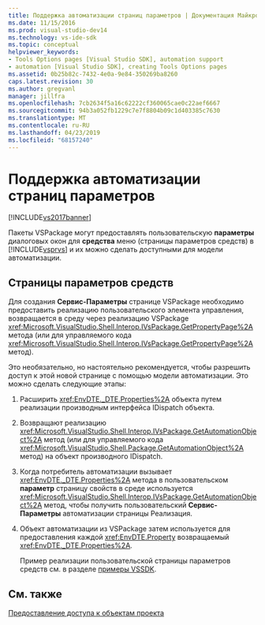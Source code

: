 ```yaml
---
title: Поддержка автоматизации страниц параметров | Документация Майкрософт
ms.date: 11/15/2016
ms.prod: visual-studio-dev14
ms.technology: vs-ide-sdk
ms.topic: conceptual
helpviewer_keywords:
- Tools Options pages [Visual Studio SDK], automation support
- automation [Visual Studio SDK], creating Tools Options pages
ms.assetid: 0b25b82c-7432-4e0a-9e84-350269ba8260
caps.latest.revision: 30
ms.author: gregvanl
manager: jillfra
ms.openlocfilehash: 7cb2634f5a16c62222cf360065cae0c22aef6667
ms.sourcegitcommit: 94b3a052fb1229c7e7f8804b09c1d403385c7630
ms.translationtype: MT
ms.contentlocale: ru-RU
ms.lasthandoff: 04/23/2019
ms.locfileid: "68157240"
---
```

# <a name="automation-support-for-options-pages"></a>Поддержка автоматизации страниц параметров
[!INCLUDE[vs2017banner](../../includes/vs2017banner.md)]

Пакеты VSPackage могут предоставлять пользовательскую **параметры** диалоговых окон для **средства** меню (страницы параметров средств) в [!INCLUDE[vsprvs](../../includes/vsprvs-md.md)] и их можно сделать доступными для модели автоматизации.  
  
## <a name="tools-options-pages"></a>Страницы параметров средств  
 Для создания **Сервис-Параметры** странице VSPackage необходимо предоставить реализацию пользовательского элемента управления, возвращается в среду через реализацию VSPackage <xref:Microsoft.VisualStudio.Shell.Interop.IVsPackage.GetPropertyPage%2A> метода (или для управляемого кода <xref:Microsoft.VisualStudio.Shell.Interop.IVsPackage.GetPropertyPage%2A> метод).  
  
 Это необязательно, но настоятельно рекомендуется, чтобы разрешить доступ к этой новой странице с помощью модели автоматизации. Это можно сделать следующие этапы:  
  
1. Расширить <xref:EnvDTE._DTE.Properties%2A> объекта путем реализации производным интерфейса IDispatch объекта.  
  
2. Возвращают реализацию <xref:Microsoft.VisualStudio.Shell.Interop.IVsPackage.GetAutomationObject%2A> метод (или для управляемого кода <xref:Microsoft.VisualStudio.Shell.Package.GetAutomationObject%2A> метод) на объект производного IDispatch.  
  
3. Когда потребитель автоматизации вызывает <xref:EnvDTE._DTE.Properties%2A> метода в пользовательском **параметр** страницу свойств в среде используется <xref:Microsoft.VisualStudio.Shell.Interop.IVsPackage.GetAutomationObject%2A> метод, чтобы получить пользовательский **Сервис-Параметры** автоматизации страницы Реализация.  
  
4. Объект автоматизации из VSPackage затем используется для предоставления каждой <xref:EnvDTE.Property> возвращаемый <xref:EnvDTE._DTE.Properties%2A>.  
  
   Пример реализации пользовательской страницы параметров средств см. в разделе [примеры VSSDK](../../misc/vssdk-samples.md).  
  
## <a name="see-also"></a>См. также  
 [Предоставление доступа к объектам проекта](../../extensibility/internals/exposing-project-objects.md)
